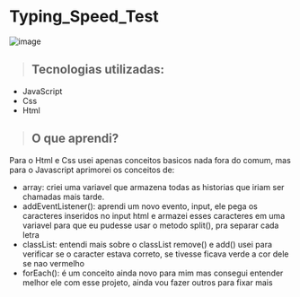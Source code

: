 # Typing_Speed_Test
 
![image](https://user-images.githubusercontent.com/67756528/216192963-aabd8603-4054-4cc8-b630-09cbb5c99546.png)

> ## Tecnologias utilizadas:

- JavaScript
- Css
- Html

> ## O que aprendi?

Para o Html e Css usei apenas conceitos basicos nada fora do comum, mas para o Javascript aprimorei os conceitos de:
- array: criei uma variavel que armazena todas as historias que iriam ser chamadas mais tarde.
- addEventListener(): aprendi um novo evento, input, ele pega os caracteres inseridos no input html e armazei esses caracteres em uma variavel para que eu pudesse usar o metodo split(), pra separar cada letra
- classList: entendi mais sobre o classList remove() e add() usei para verificar se o caracter estava correto, se tivesse ficava verde a cor dele se nao vermelho
- forEach(): é um conceito ainda novo para mim mas consegui entender melhor ele com esse projeto, ainda vou fazer outros para fixar mais
